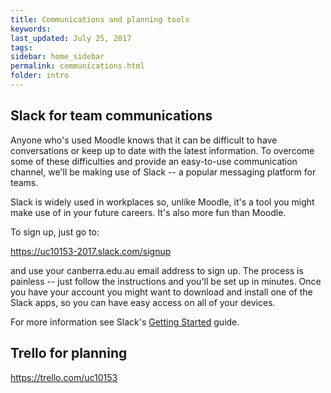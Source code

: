 ```yaml
---
title: Communications and planning tools
keywords: 
last_updated: July 25, 2017
tags:
sidebar: home_sidebar
permalink: communications.html
folder: intro
---
```



## Slack for team communications

Anyone who's used Moodle knows that it can be difficult to have conversations or keep up to date with the latest information. To overcome some of these difficulties and provide an easy-to-use communication channel, we'll be making use of Slack -- a popular messaging platform for teams.

Slack is widely used in workplaces so, unlike Moodle, it's a tool you might make use of in your future careers. It's also more fun than Moodle.

To sign up, just go to:

<https://uc10153-2017.slack.com/signup>

and use your canberra.edu.au email address to sign up. The process is painless -- just follow the instructions and you'll be set up in minutes. Once you have your account you might want to download and install one of the Slack apps, so you can have easy access on all of your devices.

For more information see Slack's [Getting Started](https://get.slack.help/hc/en-us/articles/218080037-Getting-started-for-new-users) guide.

## Trello for planning

<https://trello.com/uc10153>